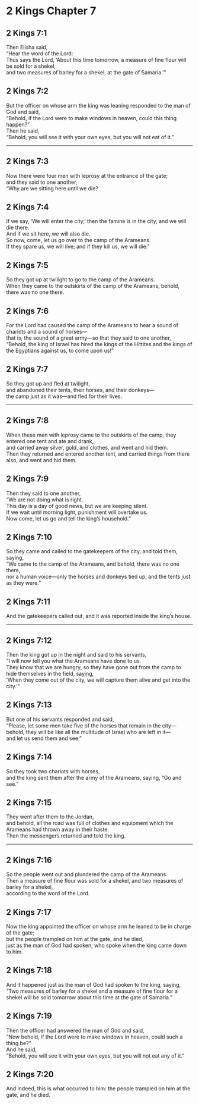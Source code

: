 # 2 Kings Chapter 7

## 2 Kings 7:1

Then Elisha said,  
“Hear the word of the Lord:  
Thus says the Lord, ‘About this time tomorrow, a measure of fine flour will be sold for a shekel,  
and two measures of barley for a shekel, at the gate of Samaria.’”

## 2 Kings 7:2

But the officer on whose arm the king was leaning responded to the man of God and said,  
“Behold, if the Lord were to make windows in heaven, could this thing happen?”  
Then he said,  
“Behold, you will see it with your own eyes, but you will not eat of it.”

---

## 2 Kings 7:3

Now there were four men with leprosy at the entrance of the gate;  
and they said to one another,  
“Why are we sitting here until we die?

## 2 Kings 7:4

If we say, ‘We will enter the city,’ then the famine is in the city, and we will die there.  
And if we sit here, we will also die.  
So now, come, let us go over to the camp of the Arameans.  
If they spare us, we will live; and if they kill us, we will die.”

## 2 Kings 7:5

So they got up at twilight to go to the camp of the Arameans.  
When they came to the outskirts of the camp of the Arameans, behold, there was no one there.

## 2 Kings 7:6

For the Lord had caused the camp of the Arameans to hear a sound of chariots and a sound of horses—  
that is, the sound of a great army—so that they said to one another,  
“Behold, the king of Israel has hired the kings of the Hittites and the kings of the Egyptians against us, to come upon us!”

## 2 Kings 7:7

So they got up and fled at twilight,  
and abandoned their tents, their horses, and their donkeys—  
the camp just as it was—and fled for their lives.

---

## 2 Kings 7:8

When these men with leprosy came to the outskirts of the camp, they entered one tent and ate and drank,  
and carried away silver, gold, and clothes, and went and hid them.  
Then they returned and entered another tent, and carried things from there also, and went and hid them.

## 2 Kings 7:9

Then they said to one another,  
“We are not doing what is right.  
This day is a day of good news, but we are keeping silent.  
If we wait until morning light, punishment will overtake us.  
Now come, let us go and tell the king’s household.”

## 2 Kings 7:10

So they came and called to the gatekeepers of the city, and told them, saying,  
“We came to the camp of the Arameans, and behold, there was no one there,  
nor a human voice—only the horses and donkeys tied up, and the tents just as they were.”

## 2 Kings 7:11

And the gatekeepers called out, and it was reported inside the king’s house.

---

## 2 Kings 7:12

Then the king got up in the night and said to his servants,  
“I will now tell you what the Arameans have done to us.  
They know that we are hungry, so they have gone out from the camp to hide themselves in the field, saying,  
‘When they come out of the city, we will capture them alive and get into the city.’”

## 2 Kings 7:13

But one of his servants responded and said,  
“Please, let some men take five of the horses that remain in the city—  
behold, they will be like all the multitude of Israel who are left in it—  
and let us send them and see.”

## 2 Kings 7:14

So they took two chariots with horses,  
and the king sent them after the army of the Arameans, saying, “Go and see.”

## 2 Kings 7:15

They went after them to the Jordan,  
and behold, all the road was full of clothes and equipment which the Arameans had thrown away in their haste.  
Then the messengers returned and told the king.

---

## 2 Kings 7:16

So the people went out and plundered the camp of the Arameans.  
Then a measure of fine flour was sold for a shekel, and two measures of barley for a shekel,  
according to the word of the Lord.

## 2 Kings 7:17

Now the king appointed the officer on whose arm he leaned to be in charge of the gate;  
but the people trampled on him at the gate, and he died,  
just as the man of God had spoken, who spoke when the king came down to him.

## 2 Kings 7:18

And it happened just as the man of God had spoken to the king, saying,  
“Two measures of barley for a shekel and a measure of fine flour for a shekel will be sold tomorrow about this time at the gate of Samaria.”

## 2 Kings 7:19

Then the officer had answered the man of God and said,  
“Now behold, if the Lord were to make windows in heaven, could such a thing be?”  
And he said,  
“Behold, you will see it with your own eyes, but you will not eat any of it.”

## 2 Kings 7:20

And indeed, this is what occurred to him: the people trampled on him at the gate, and he died.

